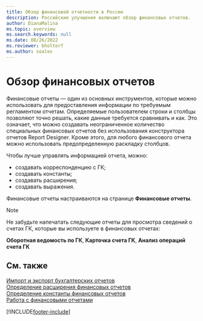 ```yaml
---
title: Обзор финансовой отчетности в России
description: Российские улучшения включают обзор финансовых отчетов.
author: DianaMalina
ms.topic: overview
ms.search.keywords: null
ms.date: 08/26/2022
ms.reviewer: bholtorf
ms.author: soalex
---
```


# <a name="financial-reports-overview"></a>Обзор финансовых отчетов

Финансовые отчеты — один из основных инструментов, которые можно использовать для предоставления информации по требуемым регламентом отчетам. Определяемые пользователем строки и столбцы позволяют точно решать, какие данные требуется сравнивать и как. Это означает, что можно создавать неограниченное количество специальных финансовых отчетов без использования конструктора отчетов Report Designer. Кроме этого, для любого финансового отчета можно использовать предопределенную раскладку столбцов.

Чтобы лучше управлять информацией отчета, можно:

- создавать корреспонденцию с ГК;
- создавать константы;
- создавать расширения;
- создавать выражения.

Финансовые отчеты настраиваются на странице **Финансовые отчеты**.

> [!NOTE]
> Не забудьте напечатать следующие отчеты для просмотра сведений о счетах ГК, которые вы используете в финансовых отчетах:
>
> **Оборотная ведомость по ГК**, **Карточка счета ГК**, **Анализ операций счета ГК**

## <a name="see-also"></a>См. также

[Импорт и экспорт бухгалтерских отчетов](How-to-Import-and-Export-Account-Schedules.md)  
[Определение расширения финансовых отчетов](How-to-Define-an-Account-Schedule-Extension.md)  
[Определение константы финансовых отчетов](How-to-Define-an-Account-Schedule-Constant.md)  
[Работа с финансовыми отчетами](How-to-Work-with-Account-Schedules.md)  

[!INCLUDE[footer-include](../../includes/footer-banner.md)]
